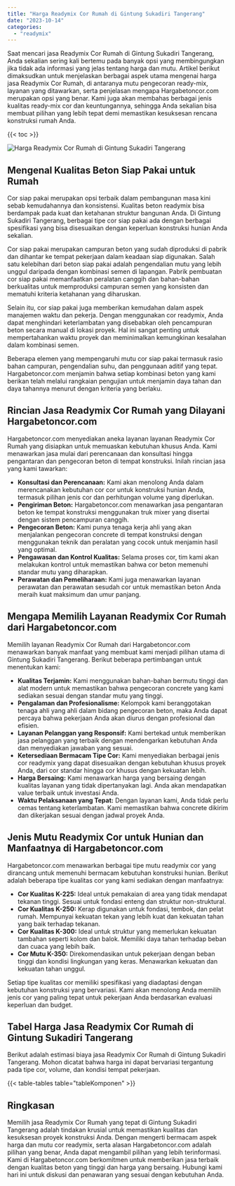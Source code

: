 ```yaml
---
title: "Harga Readymix Cor Rumah di Gintung Sukadiri Tangerang"
date: "2023-10-14"
categories: 
  - "readymix"
---
```



Saat mencari jasa Readymix Cor Rumah di Gintung Sukadiri Tangerang, Anda sekalian sering kali bertemu pada banyak opsi yang membingungkan jika tidak ada informasi yang jelas tentang harga dan mutu. Artikel berikut dimaksudkan untuk menjelaskan berbagai aspek utama mengenai harga jasa Readymix Cor Rumah, di antaranya mutu pengecoran ready-mix, layanan yang ditawarkan, serta penjelasan mengapa Hargabetoncor.com merupakan opsi yang benar. Kami juga akan membahas berbagai jenis kualitas ready-mix cor dan keuntungannya, sehingga Anda sekalian bisa membuat pilihan yang lebih tepat demi memastikan kesuksesan rencana konstruksi rumah Anda.

{{< toc >}}

![Harga Readymix Cor Rumah di Gintung Sukadiri Tangerang](https://hargareadymixid.github.io/hbc/readymix-hbc%20(45).png)

## Mengenal Kualitas Beton Siap Pakai untuk Rumah

Cor siap pakai merupakan opsi terbaik dalam pembangunan masa kini sebab kemudahannya dan konsistensi. Kualitas beton readymix bisa berdampak pada kuat dan ketahanan struktur bangunan Anda. Di Gintung Sukadiri Tangerang, berbagai tipe cor siap pakai ada dengan berbagai spesifikasi yang bisa disesuaikan dengan keperluan konstruksi hunian Anda sekalian.

Cor siap pakai merupakan campuran beton yang sudah diproduksi di pabrik dan dihantar ke tempat pekerjaan dalam keadaan siap digunakan. Salah satu kelebihan dari beton siap pakai adalah pengendalian mutu yang lebih unggul daripada dengan kombinasi semen di lapangan. Pabrik pembuatan cor siap pakai memanfaatkan peralatan canggih dan bahan-bahan berkualitas untuk memproduksi campuran semen yang konsisten dan mematuhi kriteria ketahanan yang diharuskan.

Selain itu, cor siap pakai juga memberikan kemudahan dalam aspek manajemen waktu dan pekerja. Dengan menggunakan cor readymix, Anda dapat menghindari keterlambatan yang disebabkan oleh pencampuran beton secara manual di lokasi proyek. Hal ini sangat penting untuk mempertahankan waktu proyek dan meminimalkan kemungkinan kesalahan dalam kombinasi semen.

Beberapa elemen yang mempengaruhi mutu cor siap pakai termasuk rasio bahan campuran, pengendalian suhu, dan penggunaan aditif yang tepat. Hargabetoncor.com menjamin bahwa setiap kombinasi beton yang kami berikan telah melalui rangkaian pengujian untuk menjamin daya tahan dan daya tahannya menurut dengan kriteria yang berlaku.

## Rincian Jasa Readymix Cor Rumah yang Dilayani Hargabetoncor.com

Hargabetoncor.com menyediakan aneka layanan layanan Readymix Cor Rumah yang disiapkan untuk memuaskan kebutuhan khusus Anda. Kami menawarkan jasa mulai dari perencanaan dan konsultasi hingga pengantaran dan pengecoran beton di tempat konstruksi. Inilah rincian jasa yang kami tawarkan:

- **Konsultasi dan Perencanaan:** Kami akan menolong Anda dalam merencanakan kebutuhan cor cor untuk konstruksi hunian Anda, termasuk pilihan jenis cor dan perhitungan volume yang diperlukan.
- **Pengiriman Beton:** Hargabetoncor.com menawarkan jasa pengantaran beton ke tempat konstruksi menggunakan truk mixer yang disertai dengan sistem pencampuran canggih.
- **Pengecoran Beton:** Kami punya tenaga kerja ahli yang akan menjalankan pengecoran concrete di tempat konstruksi dengan menggunakan teknik dan peralatan yang cocok untuk menjamin hasil yang optimal.
- **Pengawasan dan Kontrol Kualitas:** Selama proses cor, tim kami akan melakukan kontrol untuk memastikan bahwa cor beton memenuhi standar mutu yang diharapkan.
- **Perawatan dan Pemeliharaan:** Kami juga menawarkan layanan perawatan dan perawatan sesudah cor untuk memastikan beton Anda meraih kuat maksimum dan umur panjang.

## Mengapa Memilih Layanan Readymix Cor Rumah dari Hargabetoncor.com

Memilih layanan Readymix Cor Rumah dari Hargabetoncor.com menawarkan banyak manfaat yang membuat kami menjadi pilihan utama di Gintung Sukadiri Tangerang. Berikut beberapa pertimbangan untuk menentukan kami:

- **Kualitas Terjamin:** Kami menggunakan bahan-bahan bermutu tinggi dan alat modern untuk memastikan bahwa pengecoran concrete yang kami sediakan sesuai dengan standar mutu yang tinggi.
- **Pengalaman dan Profesionalisme:** Kelompok kami beranggotakan tenaga ahli yang ahli dalam bidang pengecoran beton, maka Anda dapat percaya bahwa pekerjaan Anda akan diurus dengan profesional dan efisien.
- **Layanan Pelanggan yang Responsif:** Kami bertekad untuk memberikan jasa pelanggan yang terbaik dengan mendengarkan kebutuhan Anda dan menyediakan jawaban yang sesuai.
- **Ketersediaan Bermacam Tipe Cor:** Kami menyediakan berbagai jenis cor readymix yang dapat disesuaikan dengan kebutuhan khusus proyek Anda, dari cor standar hingga cor khusus dengan kekuatan lebih.
- **Harga Bersaing:** Kami menawarkan harga yang bersaing dengan kualitas layanan yang tidak dipertanyakan lagi. Anda akan mendapatkan value terbaik untuk investasi Anda.
- **Waktu Pelaksanaan yang Tepat:** Dengan layanan kami, Anda tidak perlu cemas tentang keterlambatan. Kami memastikan bahwa concrete dikirim dan dikerjakan sesuai dengan jadwal proyek Anda.

## Jenis Mutu Readymix Cor untuk Hunian dan Manfaatnya di Hargabetoncor.com

Hargabetoncor.com menawarkan berbagai tipe mutu readymix cor yang dirancang untuk memenuhi bermacam kebutuhan konstruksi hunian. Berikut adalah beberapa tipe kualitas cor yang kami sediakan dengan manfaatnya:

- **Cor Kualitas K-225:** Ideal untuk pemakaian di area yang tidak mendapat tekanan tinggi. Sesuai untuk fondasi enteng dan struktur non-struktural.
- **Cor Kualitas K-250:** Kerap digunakan untuk fondasi, tembok, dan pelat rumah. Mempunyai kekuatan tekan yang lebih kuat dan kekuatan tahan yang baik terhadap tekanan.
- **Cor Kualitas K-300:** Ideal untuk struktur yang memerlukan kekuatan tambahan seperti kolom dan balok. Memiliki daya tahan terhadap beban dan cuaca yang lebih baik.
- **Cor Mutu K-350:** Direkomendasikan untuk pekerjaan dengan beban tinggi dan kondisi lingkungan yang keras. Menawarkan kekuatan dan kekuatan tahan unggul.

Setiap tipe kualitas cor memiliki spesifikasi yang diadaptasi dengan kebutuhan konstruksi yang bervariasi. Kami akan menolong Anda memilih jenis cor yang paling tepat untuk pekerjaan Anda berdasarkan evaluasi keperluan dan budget.

## Tabel Harga Jasa Readymix Cor Rumah di Gintung Sukadiri Tangerang

Berikut adalah estimasi biaya jasa Readymix Cor Rumah di Gintung Sukadiri Tangerang. Mohon dicatat bahwa harga ini dapat bervariasi tergantung pada tipe cor, volume, dan kondisi tempat pekerjaan.

{{< table-tables table="tableKomponen" >}}

## Ringkasan

Memilih jasa Readymix Cor Rumah yang tepat di Gintung Sukadiri Tangerang adalah tindakan krusial untuk memastikan kualitas dan kesuksesan proyek konstruksi Anda. Dengan mengerti bermacam aspek harga dan mutu cor readymix, serta alasan Hargabetoncor.com adalah pilihan yang benar, Anda dapat mengambil pilihan yang lebih terinformasi. Kami di Hargabetoncor.com berkomitmen untuk memberikan jasa terbaik dengan kualitas beton yang tinggi dan harga yang bersaing. Hubungi kami hari ini untuk diskusi dan penawaran yang sesuai dengan kebutuhan Anda.
